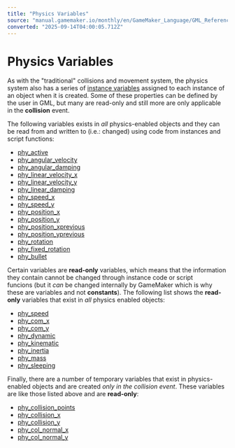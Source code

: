 ```yaml
---
title: "Physics Variables"
source: "manual.gamemaker.io/monthly/en/GameMaker_Language/GML_Reference/Physics/Physics_Variables/Physics_Variables.htm"
converted: "2025-09-14T04:00:05.712Z"
---
```


# Physics Variables

As with the "traditional" collisions and movement system, the physics system also has a series of [instance variables](../../Asset_Management/Instances/Instance_Variables/Instance_Variables.md) assigned to each instance of an object when it is created. Some of these properties can be defined by the user in GML, but many are read-only and still more are only applicable in the **collision** event.

The following variables exists in _all_ physics-enabled objects and they can be read from and written to (i.e.: changed) using code from instances and script functions:

-   [phy\_active](phy_active.md)
-   [phy\_angular\_velocity](phy_angular_velocity.md)
-   [phy\_angular\_damping](phy_angular_damping.md)
-   [phy\_linear\_velocity\_x](phy_linear_velocity_x.md)
-   [phy\_linear\_velocity\_y](phy_linear_velocity_y.md)
-   [phy\_linear\_damping](phy_linear_damping.md)
-   [phy\_speed\_x](phy_speed_x.md)
-   [phy\_speed\_y](phy_speed_y.md)
-   [phy\_position\_x](phy_position_x.md)
-   [phy\_position\_y](phy_position_y.md)
-   [phy\_position\_xprevious](phy_position_xprevious.md)
-   [phy\_position\_yprevious](phy_position_yprevious.md)
-   [phy\_rotation](phy_rotation.md)
-   [phy\_fixed\_rotation](phy_fixed_rotation.md)
-   [phy\_bullet](phy_bullet.md)

Certain variables are **read-only** variables, which means that the information they contain cannot be changed through instance code or script funcions (but it _can_ be changed internally by GameMaker which is why these are variables and not **constants**). The following list shows the **read-only** variables that exist in _all_ physics enabled objects:

-   [phy\_speed](phy_speed.md)
-   [phy\_com\_x](phy_com_x.md)
-   [phy\_com\_y](phy_com_y.md)
-   [phy\_dynamic](phy_dynamic.md)
-   [phy\_kinematic](phy_kinematic.md)
-   [phy\_inertia](../../../../../../../GameMaker_Language/GML_Reference/Physics/Physics_Variables/phy_inertia.md)
-   [phy\_mass](phy_mass.md)
-   [phy\_sleeping](phy_sleeping.md)

Finally, there are a number of temporary variables that exist in physics-enabled objects and are created _only in the collision event_. These variables are like those listed above and are **read-only**:

-   [phy\_collision\_points](phy_collision_points.md)
-   [phy\_collision\_x](../../../../../../../GameMaker_Language/GML_Reference/Physics/Physics_Variables/phy_collision_x.md)
-   [phy\_collision\_y](phy_collision_y.md)
-   [phy\_col\_normal\_x](phy_col_normal_x.md)
-   [phy\_col\_normal\_y](phy_col_normal_y.md)